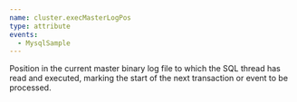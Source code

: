 ```yaml
---
name: cluster.execMasterLogPos
type: attribute
events:
  - MysqlSample
---
```


Position in the current master binary log file to which the SQL thread has read and executed, marking the start of the next transaction or event to be processed.